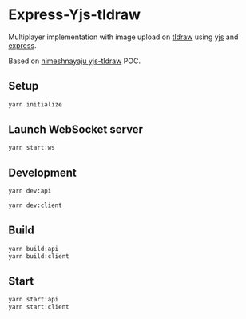 # Express-Yjs-tldraw

Multiplayer implementation with image upload on [tldraw](https://www.tldraw.com) using [yjs](https://github.com/yjs/yjs) and [express](https://github.com/expressjs/express).

Based on [nimeshnayaju yjs-tldraw](https://github.com/nimeshnayaju/yjs-tldraw) POC.

## Setup

```bash
yarn initialize
```

## Launch WebSocket server

```bash
yarn start:ws
```

## Development

```bash
yarn dev:api
```

```bash
yarn dev:client
```

## Build

```bash
yarn build:api
yarn build:client
```

## Start

```bash
yarn start:api
yarn start:client
```
